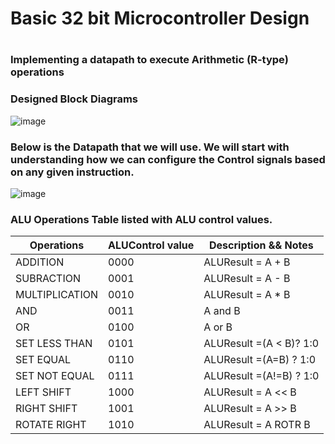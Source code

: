 <h1> Basic 32 bit Microcontroller Design <h1>
  
### Implementing a datapath to execute Arithmetic (R-type) operations

### Designed Block Diagrams
  
![image](https://user-images.githubusercontent.com/92871230/195410121-74fe8f0c-60a0-464b-b79f-d4082651b007.png)

### Below is the Datapath that we will use. We will start with understanding how we can configure the Control signals based on any given instruction.
  
![image](https://user-images.githubusercontent.com/92871230/195406721-cc7712fa-a06f-4947-afe8-005fdfe420ee.png)
  
 
### ALU Operations Table listed with ALU control values. 
  
| Operations   | ALUControl value | Description && Notes |
| ------------- | ------------- |------------- | 
| ADDITION  | 0000  | ALUResult = A + B | 
| SUBRACTION  | 0001  | ALUResult = A - B | 
| MULTIPLICATION  | 0010  | ALUResult = A * B | 
| AND  | 0011  | A and B | 
| OR  | 0100  | A or B | 
| SET LESS THAN  | 0101 | ALUResult =(A < B)? 1:0 | 
| SET EQUAL  | 0110 | ALUResult =(A=B) ? 1:0 |
| SET NOT EQUAL  | 0111 | ALUResult =(A!=B) ? 1:0 | 
| LEFT SHIFT  | 1000 | ALUResult = A << B |
|RIGHT SHIFT | 1001 | ALUResult = A >> B  |                                     
| ROTATE RIGHT  | 1010  | ALUResult = A ROTR B | 
  
 
